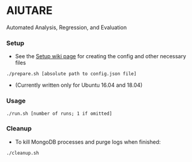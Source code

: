 # AIUTARE
Automated Analysis, Regression, and Evaluation

### Setup
- See the [Setup wiki page](https://github.com/FedericoAureliano/aiutare/wiki/Setup) for creating the config and other necessary files
```
./prepare.sh [absolute path to config.json file]
```
- (Currently written only for Ubuntu 16.04 and 18.04)

### Usage
```
./run.sh [number of runs; 1 if omitted]
```

### Cleanup
- To kill MongoDB processes and purge logs when finished:
```
./cleanup.sh
```
